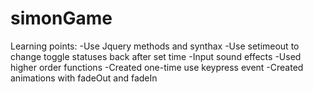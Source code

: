 # simonGame
Learning points:
-Use Jquery methods and synthax
-Use setimeout to change toggle statuses back after set time
-Input sound effects 
-Used higher order functions
-Created one-time use keypress event
-Created animations with fadeOut and fadeIn